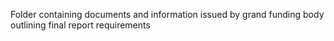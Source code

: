 Folder containing documents and information issued by grand funding body outlining final report requirements
